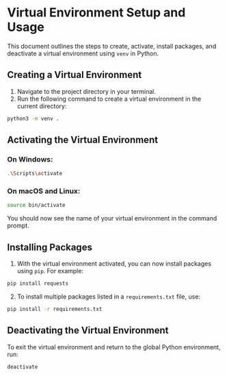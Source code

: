 # Virtual Environment Setup and Usage

This document outlines the steps to create, activate, install packages, and deactivate a virtual environment using `venv` in Python.

## Creating a Virtual Environment

1. Navigate to the project directory in your terminal.
2. Run the following command to create a virtual environment in the current directory:
```bash
python3 -m venv .
```

## Activating the Virtual Environment

### On Windows:
```bash
.\Scripts\activate
```

### On macOS and Linux:
```bash
source bin/activate
```

You should now see the name of your virtual environment in the command prompt.

## Installing Packages

1. With the virtual environment activated, you can now install packages using `pip`. For example:
```bash
pip install requests
```

2. To install multiple packages listed in a `requirements.txt` file, use:
```bash
pip install -r requirements.txt
```

## Deactivating the Virtual Environment

To exit the virtual environment and return to the global Python environment, run:
```bash
deactivate
```
